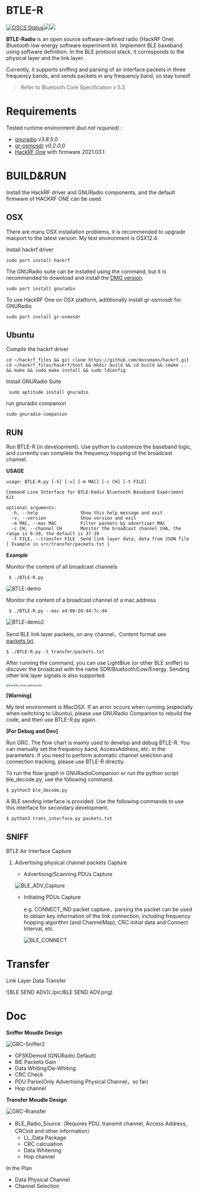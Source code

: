 # BTLE-R

[![OSCS Status](https://www.oscs1024.com/platform/badge/migraine-sudo/BTLE-R.svg?size=small)](https://www.oscs1024.com/project/migraine-sudo/BTLE-R?ref=badge_small)![](https://img.shields.io/badge/Hardware-Hackrf%20One-brightgreen)![](https://img.shields.io/badge/Protocol-BLE-blue)

**BTLE-Radio** is an open source software-defined radio (HackRF One) Bluetooth low energy software experiment kit. Implement BLE baseband using software definition. In the BLE protocol stack, it corresponds to the physical layer and the link layer.

Currently, it supports sniffing and parsing of air interface packets in three frequency bands, and sends packets in any frequency band, so stay tuned!

> Refer to Bluetooth Core Specification v 5.3

# Requirements

Tested runtime environment  *(but not required)* :

- [gnuradio](https://github.com/gnuradio/gnuradio) v*3.8.5.0*
- [gr-osmosdr](https://github.com/osmocom/gr-osmosdr) v*0.2.0.0*
- [HackRF One](https://github.com/greatscottgadgets/hackrf) with firmware 2021.03.1

# BUILD&RUN

Install the HackRF driver and GNURadio components, and the default firmware of HACKRF ONE can be used.

## OSX

There are many OSX installation problems, it is recommended to upgrade macport to the latest version. My test environment is OSX12.4.

Install hackrf driver

```shell
sudo port install hackrf
```

The GNURadio suite can be installed using the command, but it is recommended to download and install the [DMG version](https://github.com/ktemkin/gnuradio-for-mac-without-macports/releases).

```shell
sudo port install gnuradio
```

To use HackRF One on OSX platform, additionally install gr-osmosdr for GNURadio

```shell
sudo port install gr-osmosdr
```

## Ubuntu

Compile the hackrf driver

```shell
cd ~/hackrf_files && git clone https://github.com/mossmann/hackrf.git
cd ~/hackrf_files/hackrf/host && mkdir build && cd build && cmake .. && make && sudo make install && sudo ldconfig
```

Install GNURadio Suite

```shell
 sudo aptitude install gnuradio
```

run gnuradio companion

```shell
sudo gnuradio-companion
```

## RUN

Run BTLE-R (in development). Use python to customize the baseband logic, and currently can complete the frequency hopping of the broadcast channel.

**USAGE**

```
usage: BTLE-R.py [-h] [-v] [-m MAC] [-c CH] [-t FILE]

Command Line Interface for BTLE-Radio Bluetooth Baseband Experiment Kit

optional arguments:
  -h, --help                Show this help message and exit
  -v, --version             Show version and exit
  -m MAC, --mac MAC         Filter packets by advertiser MAC
  -c CH, --channel CH       Monitor the broadcast channel CHA, the range is 0-39, the default is 37-39
  -t FILE, --transfer FILE  Send link layer data, data from JSON file [ Example in src/transfer/packets.txt ]
```

**Example**

Monitor the content of all broadcast channels

```
 $ ./BTLE-R.py
```

![BTLE-demo](./pic/BTLE-demo.gif)

Monitor the content of a broadcast channel of a mac address

```shell
 $ ./BTLE-R.py --mac e4:00:20:44:7c:d4
```

![BTLE-demo2](./pic/BTLE-demo2.gif)

Send BLE link layer packets, on any channel，Content format see [packets.txt](src/transfer/packets.txt).

```shell
$ ./BTLE-R.py -t transfer/packets.txt
```

After running the command, you can use LightBlue (or other BLE sniffer) to discover the broadcast with the name SDR/Bluetooth/Low/Energy. Sending other link layer signals is also supported.

<img src="./pic/transfer_mod_capture_test.gif" alt="transfer_mod_capture_test" style="zoom:50%;" />

**[Warning]**

My test environment is MacOSX. If an error occurs when running (especially when switching to Ubuntu), please use GNURadio Companion to rebuild the code, and then use BTLE-R.py again.

**[For Debug and Dev]**

Run GRC. The flow chart is mainly used to develop and debug BTLE-R. You can manually set the frequency band, AccessAddress, etc. in the parameters. If you need to perform automatic channel selection and connection tracking, please use BTLE-R directly.

To run the flow graph in GNURadioCompanion or run the python script ble_decode.py, use the following command.

```shell
$ python3 ble_decode.py
```

A BLE sending interface is provided. Use the following commands to use this interface for secondary development.

```shell
$ python3 trans_interface.py packets.txt
```

## SNIFF

BTLE Air Interface Capture

1. Advertising physical channel packets Capture

   - Advertising/Scanning PDUs Capture

   ![BLE_ADV_Capture](./pic/BLE_ADV_Capture.png)

   - Initiating PDUs Capture

     e.g. CONNECT_IND packet capture，parsing the packet can be used to obtain key information of the link connection, including frequency hopping algorithm (and ChannelMap), CRC initial data and Connect Interval, etc.

     ![BLE_CONNECT](./pic/BLE_CONNECT.png)

# Transfer

Link Layer Data Transfer


![BLE SEND ADV](./pic/BLE SEND ADV.png)

# Doc

**Sniffer Moudle Design**

![GRC-Sniffer2](./pic/GRC-Sniffer2.png)

- GFSKDemod (GNURadio Default)
- BlE Packets Gain
- Data Whiting/De-Whiting
- CRC Check
- PDU Parse(Only Advertising Physical Channel，so far)
- Hop channel

**Transfer Moudle Design**

![GRC-Rransfer](./pic/GRC-Rransfer.png)

- BLE_Radio_Source（Requires PDU, transmit channel, Access Address, CRCinit and other information）
  - LL_Data Package 
  - CRC calculation
  - Data Whitening
  - Hop channel

In the Plan

- Data Physical Channel
- Channel Selection
